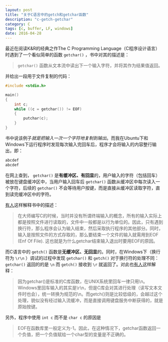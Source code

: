 ```yaml
---
layout: post
title: "关于C语言中的getch和getchar函数"
description: "c-getch-getchar"
category: C
tags: [c, buffer, LF, windows]
date: 2016-04-28
---
```


最近在阅读K&R的经典之作The C Programming Language（C程序设计语言）时遇到了一个看似简单的函数 `getchar()` ，书中对其的描述是：

> `getchar()` 函数从文本流中读出下一个输入字符，并将其作为结果值返回。

并给出一段用于文件复制的代码：

```c
#include <stdio.h>

main()
{
    int c;
    while ((c = getchar()) != EOF)
    {
        putchar(c);
    }
}
```

书中说该例子*就是把输入一次一个字符地复制到输出*。而我在Ubuntu下和Windows下运行程序时发现每次输入完回车后，程序才会将输入的内容整行输出，即：

```bash
abcdef
abcdef
```

在网上查到， `getchar()` 是**有缓冲区、有回显**的，用户输入的字符（包括回车）被放在键盘缓冲区中，当用户输入回车后 `getchar()` 函数从缓冲区中每次读入一个字符，后续的 `getchar()` 不会等待用户按键，而是直接从缓冲区读取字符，直到读完缓冲区中的字符。

[有人](http://blog.csdn.net/stars2009/article/details/3837488)这样解释书中的描述：

> 在大师编写C的时候，当时并没有所谓终端输入的概念，所有的输入实际上都是按照文件进行读取的，文件中一般都是以行为单位的。因此，只有遇到换行符，那么程序会认为输入结束，然后采取执行程序的其他部分。同时，输入是按照文件的方式存取的，那么要结束一个文件的输入就需用到EOF (Enf Of File). 这也就是为什么getchar结束输入退出时要用EOF的原因。

而C语言中的 `getch()` 函数是**无缓冲区、无回显**的。同时，在Windows下（换行符为 `\r\n` ）调试的过程中发现 `getchar()` 和 `getch()` 对于换行符的处理不同： `getchar()` 返回的的是 `\n` 而 `getch()` 接收到 `\r` 就返回了。对此也[有人](http://bbs.csdn.net/topics/360137572#post-370454446)这样解释：

> 因为getchar()是标准的C库函数，在UNIX系统里回车一律只用\n。
Windows里回车输入的其实是\r\n，但是C库会对其进行处理（读写文本文件时也会），统一转换为规范的\n。而getch()则是比较低级的，会越过这个处理，貌似没有经过输入流缓冲，而是直接调用键盘服务中断获得的，就是原始按键。

另外，程序中使用 `int c` 而不是 `char c` 的原因是

> EOF在函数库里一般定义为-1。因此，在这种情况下，getchar函数返回一个负值，把一个负值赋给一个char型的变量是不正确的。

